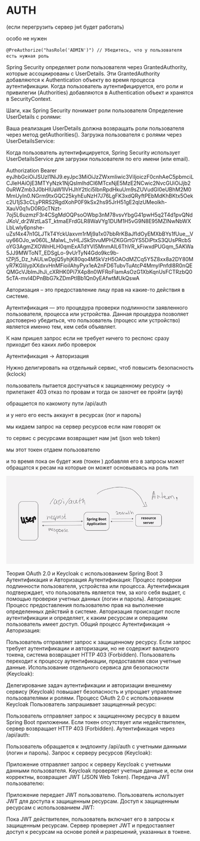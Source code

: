 # AUTH
(если перегрузить сервер jwt будет работать)

особо не нужен 

    @PreAuthorize("hasRole('ADMIN')") // Убедитесь, что у пользователя есть нужная роль

Spring Security определяет роли пользователя через GrantedAuthority, которые ассоциированы с UserDetails. Эти GrantedAuthority добавляются к Authentication объекту во время процесса аутентификации. Когда пользователь аутентифицируется, его роли и привилегии (Authorities) добавляются в Authentication объект и хранятся в SecurityContext.

Шаги, как Spring Security понимает роли пользователя
Определение UserDetails с ролями:

Ваша реализация UserDetails должна возвращать роли пользователя через метод getAuthorities().
Загрузка пользователя с ролями через UserDetailsService:

Когда пользователь аутентифицируется, Spring Security использует UserDetailsService для загрузки пользователя по его имени (или email).

Authorization Bearer eyJhbGciOiJSUzI1NiJ9.eyJpc3MiOiJzZWxmIiwic3ViIjoiczF0cnhAeC5pbmciLCJleHAiOjE3MTYyNzk1NjQsImlhdCI6MTcxNjE5MzE2NCwic2NvcGUiOiJjb20uRWZmb3J0bHlUaW1lVHJhY2tlci5lbnRpdHkuUm9sZUVudGl0eUBhM2M0MmUyIn0.NGrm9txGQC25kyhEuNzH7J76LgFK3xdQRyftPEbMdKhBKtx5Oekc2U1jS3cCLyPRRS2RgdXohP0F9kSx2hs95JrH51gE2qlzUMeolkh-XauV0q1vD0RGcTNzt-7oj5L6uzmzF3r4CSgMdOQPsoOWbp3nM78vsvYbgG41pwH5q2T4d1pvQNdJKoV_dr2WztLaST_ktmaEFrdGLR8WaVYg1DUM1H5vG9N8E95MZlNwNbWXLbLwly6pnshe-uZsf4x47n1GLJTkT4YckUaxvm1rMj9a1x07bbRrKBaJfIdOyEMXbBYs1fUue__Vuy66OJo_w060L_MalwL_tvHLJSkStvuMPHZKGGrtGYS5DiPtxS3QUsPRcbSoYG3AgmZXOWnHLH0qmExATdYVI5MnmAlL6ThVR_kFiwxdPUGqm_5AKWa5JJ9MWToNT_EDSgLo-9vUrTyN4Gdo9kc9b-tZPj5_Dz_hAULwDpjQ5yhjK80qo4M5kVzH5OAOdMZCq5Y5Z8xx8a2DY80MyR7KGlilypXXdxvHnMFioilAhyPyx1eA2nFD6TubvTuAtcP4MmylPnfdl8R0nQEQMGcVJbImJhJi_cXRHK0Pi7X4p8n0WFRoFlamAsOzG1XbKqnUsFCTRzbQ05cTA-mvl4DPnBbG7kZDmPtIBb1Qn0yEAfwtMUkQswA

Авторизация – это предоставление лицу прав на какие-то действия в
системе.    

Аутентификация — это процедура проверки подлинности заявленного
пользователя, процесса или устройства. Данная процедура позволяет
достоверно убедиться, что пользователь (процесс или устройство) является
именно тем, кем себя объявляет.


К нам пришел запрос если не требует ничего то респонс сразу приходит без каких либо проверок 

Аутентификация -> Авторизация

Нужно делигировать на отдельный сервис, чтоб повысить безопасность
(kclock)

пользователь пытается достучаться к защищенному ресурсу -> прилетакет 403 отказ по провам и тогда он захочет ее пройти (аутф)

обращается по какомоту пути /api/auth 


и у него его еесть аккаунт в ресурсах (лог и пароль)

мы кидаем запрос на сервер ресурсов если нам говорят ок 


то сервис с ресурсами возвращает нам jwt (json web token) 

мы этот токен отдаем пользователю 

и то время пока он будет жив (токен ) добавляя его в  запросы может обращатся к ресам на которые он может основываясь на роль тип

![auth.png](img%2Fauth.png)



Теория OAuth 2.0 и Keycloak с использованием Spring Boot 3
Аутентификация и Авторизация
Аутентификация: Процесс проверки подлинности пользователя, устройства или процесса. Аутентификация подтверждает, что пользователь является тем, за кого себя выдает, с помощью проверки учетных данных (логин и пароль).
Авторизация: Процесс предоставления пользователю прав на выполнение определенных действий в системе. Авторизация происходит после аутентификации и определяет, к каким ресурсам и операциям пользователь имеет доступ.
Общий процесс
Аутентификация -> Авторизация:

Пользователь отправляет запрос к защищенному ресурсу.
Если запрос требует аутентификации и авторизации, но не содержит валидного токена, система возвращает HTTP 403 (Forbidden).
Пользователь переходит к процессу аутентификации, предоставляя свои учетные данные.
Использование отдельного сервиса для безопасности (Keycloak):

Делегирование задач аутентификации и авторизации внешнему сервису (Keycloak) повышает безопасность и упрощает управление пользователями и ролями.
Процесс OAuth 2.0 с использованием Keycloak
Пользователь запрашивает защищенный ресурс:

Пользователь отправляет запрос к защищенному ресурсу в вашем Spring Boot приложении.
Если токен отсутствует или недействителен, сервер возвращает HTTP 403 (Forbidden).
Аутентификация через /api/auth:

Пользователь обращается к эндпоинту /api/auth с учетными данными (логин и пароль).
Запрос к серверу ресурсов (Keycloak):

Приложение отправляет запрос к серверу Keycloak с учетными данными пользователя.
Keycloak проверяет учетные данные и, если они корректны, возвращает JWT (JSON Web Token).
Передача JWT пользователю:

Приложение передает JWT пользователю.
Пользователь использует JWT для доступа к защищенным ресурсам.
Доступ к защищенным ресурсам с использованием JWT:

Пока JWT действителен, пользователь включает его в запросы к защищенным ресурсам.
Сервер проверяет JWT и предоставляет доступ к ресурсам на основе ролей и разрешений, указанных в токене.